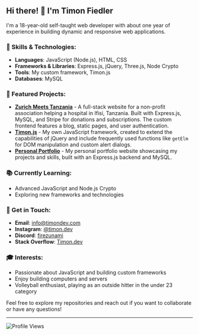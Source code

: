 ## Hi there! 👋 I'm Timon Fiedler

I'm a 18-year-old self-taught web developer with about one year of experience in building dynamic and responsive web applications.

### 🔧 Skills & Technologies:
- **Languages**: JavaScript (Node.js), HTML, CSS
- **Frameworks & Libraries**: Express.js, jQuery, Three.js, Node Crypto
- **Tools**: My custom framework, Timon.js
- **Databases**: MySQL

### 🌟 Featured Projects:
- [**Zurich Meets Tanzania**](https://zurich-meets-tanzania.com) - A full-stack website for a non-profit association helping a hospital in Ifisi, Tanzania. Built with Express.js, MySQL, and Stripe for donations and subscriptions. The custom frontend features a blog, static pages, and user authentication.
- [**Timon.js**](https://www.npmjs.com/package/timonjs) - My own JavaScript framework, created to extend the capabilities of jQuery and include frequently used functions like `getElm` for DOM manipulation and custom alert dialogs.
- [**Personal Portfolio**](https://timondev.com) - My personal portfolio website showcasing my projects and skills, built with an Express.js backend and MySQL.

### 📚 Currently Learning:
- Advanced JavaScript and Node.js Crypto
- Exploring new frameworks and technologies

### 💬 Get in Touch:
- **Email**: [info@timondev.com](mailto:info@timondev.com)
- **Instagram**: [@timon.dev](https://www.instagram.com/timon.dev/)
- **Discord**: [firezunami](https://discordapp.com/users/560914605145325596)
- **Stack Overflow**: [Timon.dev](https://stackoverflow.com/users/22688455/timon-dev)

### 🎓 Interests:
- Passionate about JavaScript and building custom frameworks
- Enjoy building computers and servers
- Volleyball enthusiast, playing as an outside hitter in the under 23 category

Feel free to explore my repositories and reach out if you want to collaborate or have any questions!

---

![Profile Views](https://komarev.com/ghpvc/?username=timondev&color=green)


<!---
Timon-D3v/Timon-D3v is a ✨ special ✨ repository because its `README.md` (this file) appears on your GitHub profile.
You can click the Preview link to take a look at your changes.
--->
